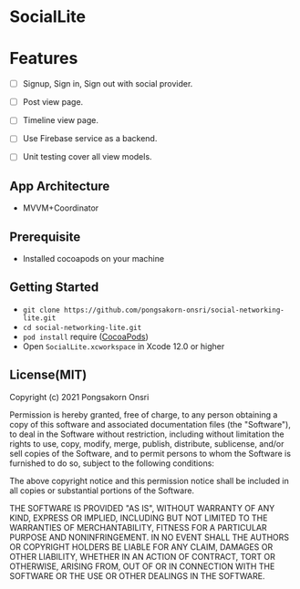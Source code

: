 # SocialLite

# Features
* [ ] Signup, Sign in, Sign out with social provider.
* [ ] Post view page.
* [ ] Timeline view page.
* [ ] Use Firebase service as a backend.
* [ ] Unit testing cover all view models.


## App Architecture
* 	MVVM+Coordinator


## Prerequisite
* Installed cocoapods on your machine

## Getting Started

* `git clone https://github.com/pongsakorn-onsri/social-networking-lite.git`
* `cd social-networking-lite.git`
* `pod install` require ([CocoaPods](https://cocoapods.org/))
* Open `SocialLite.xcworkspace` in Xcode 12.0 or higher


## License(MIT)

Copyright (c) 2021 Pongsakorn Onsri

Permission is hereby granted, free of charge, to any person obtaining a copy
of this software and associated documentation files (the "Software"), to deal
in the Software without restriction, including without limitation the rights
to use, copy, modify, merge, publish, distribute, sublicense, and/or sell
copies of the Software, and to permit persons to whom the Software is
furnished to do so, subject to the following conditions:

The above copyright notice and this permission notice shall be included in
all copies or substantial portions of the Software.

THE SOFTWARE IS PROVIDED "AS IS", WITHOUT WARRANTY OF ANY KIND, EXPRESS OR
IMPLIED, INCLUDING BUT NOT LIMITED TO THE WARRANTIES OF MERCHANTABILITY,
FITNESS FOR A PARTICULAR PURPOSE AND NONINFRINGEMENT. IN NO EVENT SHALL THE
AUTHORS OR COPYRIGHT HOLDERS BE LIABLE FOR ANY CLAIM, DAMAGES OR OTHER
LIABILITY, WHETHER IN AN ACTION OF CONTRACT, TORT OR OTHERWISE, ARISING FROM,
OUT OF OR IN CONNECTION WITH THE SOFTWARE OR THE USE OR OTHER DEALINGS IN
THE SOFTWARE.
